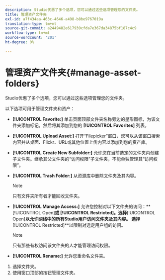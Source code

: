 ```yaml
---
description: Studio优惠了多个选项，您可以通过这些选项管理您的文件夹。
title: 管理资产文件夹
exl-id: a7f434aa-463c-4646-a498-b8be9767019a
translation-type: tm+mt
source-git-commit: a2449482e617939cfda7e367da34875bf187c4c9
workflow-type: tm+mt
source-wordcount: '201'
ht-degree: 0%

---
```


# 管理资产文件夹{#manage-asset-folders}

Studio优惠了多个选项，您可以通过这些选项管理您的文件夹。

以下选项可用于管理文件夹和资产：

* **[!UICONTROL Favorite:]** 单击页面顶部文件夹名称旁边的星形图标，为该文件夹添加标记，然后将其添加到您的 **[!UICONTROL Favorites]** 列表。

* **[!UICONTROL Upload Asset:]** 打开“Filepicker”窗口，您可以从该窗口搜索内容并从桌面、Flickr、URL或其他位置上传内容以添加到您的资产库。
* **[!UICONTROL Create New Subfolder:]** 允许您在当前选定的文件夹内创建子文件夹。继承其父文件夹的“访问权限”子文件夹，不能单独管理其“访问权限”。
* **[!UICONTROL Trash Folder:]** 从资源库中删除文件夹及其内容。

   >[!NOTE]
   >
   >只有文件夹所有者才能回收文件夹。

* **[!UICONTROL Manage Access:]** 允许您控制对以下文件夹的访问：**  [!UICONTROL Open]**或 **[!UICONTROL Restricted]**。选择&#x200B;**[!UICONTROL Open]**&#x200B;以允许网络中的所有Studio用户访问文件夹及其内容。 选择&#x200B;**[!UICONTROL Restricted]**&#x200B;以限制对选定用户组的访问。

   >[!NOTE]
   >
   >只有那些有权访问该文件夹的人才能管理访问权限。

* **[!UICONTROL Rename:]** 允许您重命名文件夹。

1. 选择文件夹。
1. 使用窗口顶部的按钮管理文件夹。
